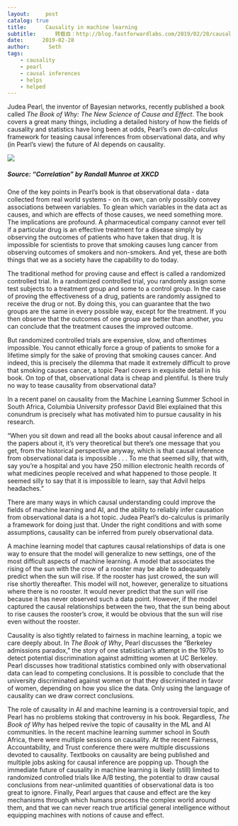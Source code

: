 ```yaml
---
layout:     post
catalog: true
title:      Causality in machine learning
subtitle:      转载自：http://blog.fastforwardlabs.com/2019/02/28/causality-in-machine-learning.html
date:      2019-02-28
author:      Seth
tags:
    - causality
    - pearl
    - causal inferences
    - helps
    - helped
---
```


Judea Pearl, the inventor of Bayesian networks, recently published a book called *The Book of Why: The New Science of Cause and Effect*. The book covers a great many things, including a detailed history of how the fields of causality and statistics have long been at odds, Pearl’s own *do-calculus* framework for teasing causal inferences from observational data, and why (in Pearl’s view) the future of AI depends on causality.

![](http://blog.fastforwardlabs.com/images/editor_uploads/2019-03-12-191909-correlation.png)


##### Source: “Correlation” by Randall Munroe at XKCD

One of the key points in Pearl’s book is that observational data - data collected from real world systems - on its own, can only possibly convey associations between variables. To glean which variables in the data act as causes, and which are effects of those causes, we need something more. The implications are profound. A pharmaceutical company cannot ever tell if a particular drug is an effective treatment for a disease simply by observing the outcomes of patients who have taken that drug. It is impossible for scientists to prove that smoking causes lung cancer from observing outcomes of smokers and non-smokers. And yet, these are both things that we as a society have the capability to do today.

The traditional method for proving cause and effect is called a randomized controlled trial. In a randomized controlled trial, you randomly assign some test subjects to a treatment group and some to a control group. In the case of proving the effectiveness of a drug, patients are randomly assigned to receive the drug or not. By doing this, you can guarantee that the two groups are the same in every possible way, except for the treatment. If you then observe that the outcomes of one group are better than another, you can conclude that the treatment causes the improved outcome.

But randomized controlled trials are expensive, slow, and oftentimes impossible. You cannot ethically force a group of patients to smoke for a lifetime simply for the sake of proving that smoking causes cancer. And indeed, this is precisely the dilemma that made it extremely difficult to prove that smoking causes cancer, a topic Pearl covers in exquisite detail in his book. On top of that, observational data is cheap and plentiful. Is there truly no way to tease causality from observational data?

In a recent panel on causality from the Machine Learning Summer School in South Africa, Columbia University professor David Blei explained that this conundrum is precisely what has motivated him to pursue causality in his research.

> 
“When you sit down and read all the books about causal inference and all the papers about it, it’s very theoretical but there’s one message that you get, from the historical perspective anyway, which is that causal inference from observational data is impossible . . . To me that seemed silly, that with, say you’re a hospital and you have 250 million electronic health records of what medicines people received and what happened to those people. It seemed silly to say that it is impossible to learn, say that Advil helps headaches.”


There are many ways in which causal understanding could improve the fields of machine learning and AI, and the ability to reliably infer causation from observational data is a hot topic. Judea Pearl’s do-calculus is primarily a framework for doing just that. Under the right conditions and with some assumptions, causality can be inferred from purely observational data.

A machine learning model that captures causal relationships of data is one way to ensure that the model will generalize to new settings, one of the most difficult aspects of machine learning. A model that associates the rising of the sun with the crow of a rooster may be able to adequately predict when the sun will rise. If the rooster has just crowed, the sun will rise shortly thereafter. This model will not, however, generalize to situations where there is no rooster. It would never predict that the sun will rise because it has never observed such a data point. However, if the model captured the causal relationships between the two, that the sun being about to rise causes the rooster’s crow, it would be obvious that the sun will rise even without the rooster.

Causality is also tightly related to fairness in machine learning, a topic we care deeply about. In *The Book of Why*, Pearl discusses the “Berkeley admissions paradox,” the story of one statistician’s attempt in the 1970s to detect potential discrimination against admitting women at UC Berkeley. Pearl discusses how traditional statistics combined only with observational data can lead to competing conclusions. It is possible to conclude that the university discriminated against women or that they discriminated in favor of women, depending on how you slice the data. Only using the language of causality can we draw correct conclusions.

The role of causality in AI and machine learning is a controversial topic, and Pearl has no problems stoking that controversy in his book. Regardless, *The Book of Why* has helped revive the topic of causality in the ML and AI communities. In the recent machine learning summer school in South Africa, there were multiple sessions on causality. At the recent Fairness, Accountability, and Trust conference there were multiple discussions devoted to causality. Textbooks on causality are being published and multiple jobs asking for causal inference are popping up. Though the immediate future of causality in machine learning is likely (still) limited to randomized controlled trials like A/B testing, the potential to draw causal conclusions from near-unlimited quantities of observational data is too great to ignore. Finally, Pearl argues that cause and effect are the key mechanisms through which humans process the complex world around them, and that we can never reach true artificial general intelligence without equipping machines with notions of cause and effect.
